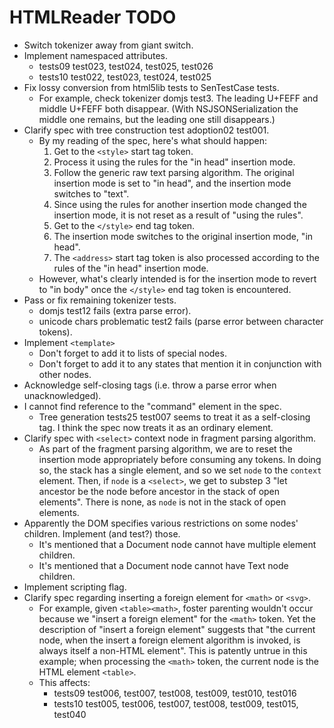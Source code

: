# HTMLReader TODO

- Switch tokenizer away from giant switch.
- Implement namespaced attributes.
  - tests09 test023, test024, test025, test026
  - tests10 test022, test023, test024, test025
- Fix lossy conversion from html5lib tests to SenTestCase tests.
  - For example, check tokenizer domjs test3. The leading U+FEFF and middle U+FEFF both disappear. (With NSJSONSerialization the middle one remains, but the leading one still disappears.)
- Clarify spec with tree construction test adoption02 test001.
  - By my reading of the spec, here's what should happen:
    1. Get to the `<style>` start tag token.
    2. Process it using the rules for the "in head" insertion mode.
    3. Follow the generic raw text parsing algorithm. The original insertion mode is set to "in head", and the insertion mode switches to "text".
    4. Since using the rules for another insertion mode changed the insertion mode, it is not reset as a result of "using the rules".
    5. Get to the `</style>` end tag token.
    6. The insertion mode switches to the original insertion mode, "in head".
    7. The `<address>` start tag token is also processed according to the rules of the "in head" insertion mode.
  - However, what's clearly intended is for the insertion mode to revert to "in body" once the `</style>` end tag token is encountered.
- Pass or fix remaining tokenizer tests.
  - domjs test12 fails (extra parse error).
  - unicode chars problematic test2 fails (parse error between character tokens).
- Implement `<template>`
  - Don't forget to add it to lists of special nodes.
  - Don't forget to add it to any states that mention it in conjunction with other nodes.
- Acknowledge self-closing tags (i.e. throw a parse error when unacknowledged).
- I cannot find reference to the "command" element in the spec.
  - Tree generation tests25 test007 seems to treat it as a self-closing tag. I think the spec now treats it as an ordinary element.
- Clarify spec with `<select>` context node in fragment parsing algorithm.
  - As part of the fragment parsing algorithm, we are to reset the insertion mode appropriately before consuming any tokens. In doing so, the stack has a single element, and so we set `node` to the `context` element. Then, if `node` is a `<select>`, we get to substep 3 "let ancestor be the node before ancestor in the stack of open elements". There is none, as `node` is not in the stack of open elements.
- Apparently the DOM specifies various restrictions on some nodes' children. Implement (and test?) those.
  - It's mentioned that a Document node cannot have multiple element children.
  - It's mentioned that a Document node cannot have Text node children.
- Implement scripting flag.
- Clarify spec regarding inserting a foreign element for `<math>` or `<svg>`.
  - For example, given `<table><math>`, foster parenting wouldn't occur because we "insert a foreign element" for the `<math>` token. Yet the description of "insert a foreign element" suggests that "the current node, when the insert a foreign element algorithm is invoked, is always itself a non-HTML element". This is patently untrue in this example; when processing the `<math>` token, the current node is the HTML element `<table>`.
  - This affects:
    - tests09 test006, test007, test008, test009, test010, test016
    - tests10 test005, test006, test007, test008, test009, test015, test040
